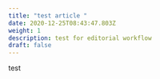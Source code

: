 ```yaml
---
title: "test article "
date: 2020-12-25T08:43:47.803Z
weight: 1
description: test for editorial workflow
draft: false
---
```

test